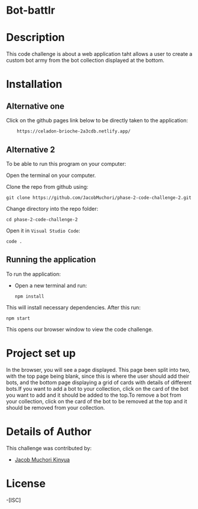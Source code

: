 # Bot-battlr

# Description
This code challenge is about a web application taht allows a user to create a custom bot army from the bot collection displayed at the bottom.

# Installation

## Alternative one
Click on the github pages link below to be directly taken to the application:

        https://celadon-brioche-2a3cdb.netlify.app/


## Alternative 2
To be able to run this program on your computer:

Open the terminal on your computer.

Clone the repo from github using:

    git clone https://github.com/JacobMuchori/phase-2-code-challenge-2.git

Change directory into the repo folder:

    cd phase-2-code-challenge-2

Open it in ``Visual Studio Code``:

    code .

## Running the application
To run the application:

- Open a new terminal and run:

      npm install
    
This will install necessary dependencies. After this run:

    npm start

This opens our browser window to view the code challenge.


# Project set up
In the browser, you will see a page displayed. This page been split into two, with the top page being blank, since this is where the user should add their bots, and the bottom page displaying a grid of cards with details of different bots.If you want to add a bot to your collection, click on the card of the bot you want to add and it should be added to the top.To remove a bot from your collection, click on the card of the bot to be removed at the top and it should be removed from your collection.

# Details of Author
 This challenge was contributed by:
- [Jacob Muchori Kinyua](https://github.com/JacobMuchori)

# License
-[ISC]